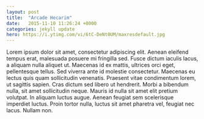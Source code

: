```yaml
---
layout: post
title:  "Arcade Hecarim"
date:   2015-11-10 11:26:24 +0000
categories: jekyll update
hero: https://i.ytimg.com/vi/6tC-DeNt0UM/maxresdefault.jpg
---
```

Lorem ipsum dolor sit amet, consectetur adipiscing elit. Aenean eleifend tempus erat, malesuada posuere mi fringilla sed. Fusce dictum iaculis lacus, a aliquam nulla aliquet ut. Maecenas id ex mattis, ultrices orci eget, pellentesque tellus. Sed viverra ante id molestie consectetur. Maecenas eu lectus quis quam sollicitudin venenatis. Praesent vitae condimentum lorem, ut sagittis sapien. Cras dictum sed libero ut hendrerit. Morbi a bibendum nulla, sit amet sollicitudin neque. Mauris id nulla sit amet elit pretium volutpat. In aliquam luctus augue. Aenean feugiat sem scelerisque imperdiet luctus. Proin tortor nulla, luctus sit amet pharetra vel, feugiat nec lacus. Nullam non.